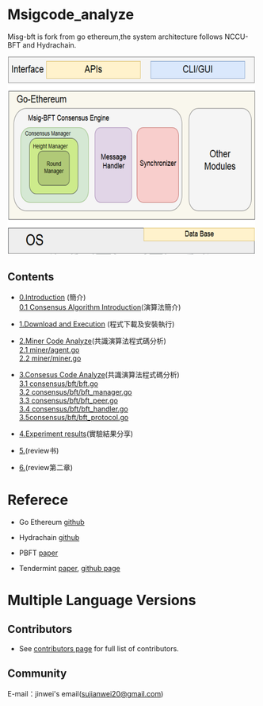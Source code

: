 # Msigcode_analyze
  Misg-bft is fork from go ethereum,the system architecture follows NCCU-BFT and Hydrachain.
 
<img src="/picture/01.png" width = "500" height = "400" />


## Contents

 - [0.Introduction](/zh/0.Introduction.md) (簡介)<br>
     [0.1 Consensus Algorithm Introduction](/zh/0.1Consensus_Algorithm_Introduction.md)(演算法簡介)<br>
 - [1.Download and Execution](/zh/1.Dowload_and_Execution.md) (程式下載及安裝執行)
 - [2.Miner Code Analyze](/zh/2.Miner_Code_Analyze.md)(共識演算法程式碼分析)<br>
     [2.1 miner/agent.go](/zh/2.1miner_agent.md)<br>
     [2.2 miner/miner.go](/zh/2.1miner_miner.md)<br>
 - [3.Consesus Code Analyze](/zh/3.Consesus_Code_Analyze.md)(共識演算法程式碼分析)<br> 
     [3.1 consensus/bft/bft.go](/zh/3.1consensus/bft/bft.go)<br>
     [3.2 consensus/bft/bft_manager.go](/zh/3.2bft.md)<br>
     [3.3 consensus/bft/bft_peer.go](/zh/3.2bft.md)<br>
     [3.4 consensus/bft/bft_handler.go](/zh/3.2bft.md)<br> 
     [3.5consensus/bft/bft_protocol.go](3.1)<br>
     
 - [4.Experiment results]()(實驗結果分享)
 - [5.](https://github.com/polaris1119)(review书)
 - [6.](https://github.com/qyuhen)(review第二章)






# Referece

- Go Ethereum [github](https://github.com/ethereum/go-ethereum) 

- Hydrachain [github](https://github.com/HydraChain/hydrachain)

- PBFT [paper](https://www.usenix.org/legacy/publications/library/proceedings/osdi99/full_papers/castro/castro.ps)

- Tendermint [paper](https://cdn.relayto.com/media/files/LPgoWO18TCeMIggJVakt_tendermint.pdf),
   [github page](https://github.com/tendermint/tendermint)


# Multiple Language Versions


## Contributors

- See [contributors page](contributors.md) for full list of contributors.

## Community

E-mail：jinwei's email(sujianwei20@gmail.com)
